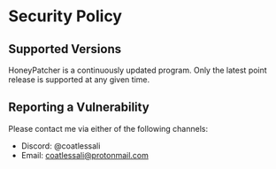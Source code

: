 # Security Policy

## Supported Versions
HoneyPatcher is a continuously updated program. Only the latest point release is supported at any given time.

## Reporting a Vulnerability
Please contact me via either of the following channels:

* Discord: @coatlessali
* Email: coatlessali@protonmail.com
